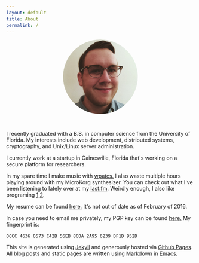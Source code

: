 ```yaml
---
layout: default
title: About
permalink: /
---
```

<div style="text-align:center">
  <img src="img/me.png" width="200" align="center" style="margin-bottom:30px; border-radius:200px">
</div>

I recently graduated with a B.S. in computer science from the University of
Florida. My interests include web development, distributed systems,
cryptography, and Unix/Linux server administration.

I currently work at a startup in Gainesville, Florida that's working on a secure
platform for researchers.

In my spare time I make music with [wpatcs.](http://wpatcs.bandcamp.com) I also
waste multiple hours playing around with my MicroKorg synthesizer. You can check
out what I've been listening to lately over at my
[last.fm](http://www.last.fm/user/xyzodiac). Weirdly enough, I also like
programing [1](/projects) [2](https://github.com/jacobj).

My resume can be found
[here.](https://www.dropbox.com/s/gf9n2fvs3jplrl0/Resume.pdf) It's not out of
date as of February of 2016.

In case you need to email me privately, my PGP key can be found [here.](key.asc)
My fingerprint is:

```
0CCC 4636 0573 C42B 56EB 8C0A 2A95 6239 DF1D 952D
```

This site is generated using [Jekyll](http://jekyllrb.com/) and generously
hosted via [Github Pages](https://pages.github.com/). All blog posts and static
pages are written using [Markdown](http://daringfireball.net/projects/markdown/)
in [Emacs.](http://www.gnu.org/software/emacs/)
